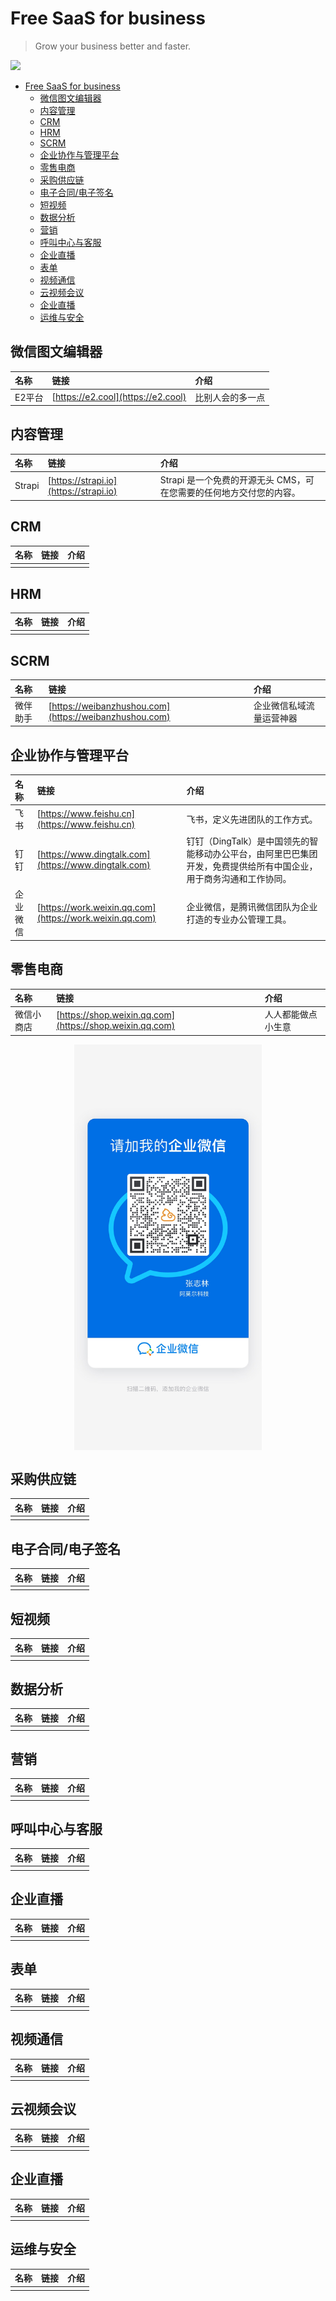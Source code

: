 # Free SaaS for business

> Grow your business better and faster.

![](https://changkun.de/urlstat?mode=github&repo=amorist/free-saas-for-business)


<!-- START doctoc generated TOC please keep comment here to allow auto update -->
<!-- DON'T EDIT THIS SECTION, INSTEAD RE-RUN doctoc TO UPDATE -->

- [Free SaaS for business](#free-saas-for-business)
  - [微信图文编辑器](#%E5%BE%AE%E4%BF%A1%E5%9B%BE%E6%96%87%E7%BC%96%E8%BE%91%E5%99%A8)
  - [内容管理](#%E5%86%85%E5%AE%B9%E7%AE%A1%E7%90%86)
  - [CRM](#crm)
  - [HRM](#hrm)
  - [SCRM](#scrm)
  - [企业协作与管理平台](#%E4%BC%81%E4%B8%9A%E5%8D%8F%E4%BD%9C%E4%B8%8E%E7%AE%A1%E7%90%86%E5%B9%B3%E5%8F%B0)
  - [零售电商](#%E9%9B%B6%E5%94%AE%E7%94%B5%E5%95%86)
  - [采购供应链](#%E9%87%87%E8%B4%AD%E4%BE%9B%E5%BA%94%E9%93%BE)
  - [电子合同/电子签名](#%E7%94%B5%E5%AD%90%E5%90%88%E5%90%8C%E7%94%B5%E5%AD%90%E7%AD%BE%E5%90%8D)
  - [短视频](#%E7%9F%AD%E8%A7%86%E9%A2%91)
  - [数据分析](#%E6%95%B0%E6%8D%AE%E5%88%86%E6%9E%90)
  - [营销](#%E8%90%A5%E9%94%80)
  - [呼叫中心与客服](#%E5%91%BC%E5%8F%AB%E4%B8%AD%E5%BF%83%E4%B8%8E%E5%AE%A2%E6%9C%8D)
  - [企业直播](#%E4%BC%81%E4%B8%9A%E7%9B%B4%E6%92%AD)
  - [表单](#%E8%A1%A8%E5%8D%95)
  - [视频通信](#%E8%A7%86%E9%A2%91%E9%80%9A%E4%BF%A1)
  - [云视频会议](#%E4%BA%91%E8%A7%86%E9%A2%91%E4%BC%9A%E8%AE%AE)
  - [企业直播](#%E4%BC%81%E4%B8%9A%E7%9B%B4%E6%92%AD-1)
  - [运维与安全](#%E8%BF%90%E7%BB%B4%E4%B8%8E%E5%AE%89%E5%85%A8)

<!-- END doctoc generated TOC please keep comment here to allow auto update -->

## 微信图文编辑器
| 名称        | 链接       | 介绍       |
| :---- | :---- | :---- |
| E2平台       | [https://e2.cool](https://e2.cool)      | 比别人会的多一点      |

## 内容管理
| 名称        | 链接       | 介绍       |
| :---- | :---- | :---- |
| Strapi| [https://strapi.io](https://strapi.io) | Strapi 是一个免费的开源无头 CMS，可在您需要的任何地方交付您的内容。|  

## CRM
| 名称        | 链接       | 介绍       |
| :---- | :---- | :---- |
|        | |       |

## HRM
| 名称        | 链接       | 介绍       |
| :---- | :---- | :---- |
|        | |       |

## SCRM
| 名称        | 链接       | 介绍       |
| :---- | :---- | :---- |
| 微伴助手       | [https://weibanzhushou.com](https://weibanzhushou.com)| 企业微信私域流量运营神器      |

## 企业协作与管理平台
| 名称        | 链接       | 介绍       |
| :---- | :---- | :---- |
| 飞书       | [https://www.feishu.cn](https://www.feishu.cn)| 飞书，定义先进团队的工作方式。      |
| 钉钉       | [https://www.dingtalk.com](https://www.dingtalk.com)| 钉钉（DingTalk）是中国领先的智能移动办公平台，由阿里巴巴集团开发，免费提供给所有中国企业，用于商务沟通和工作协同。      |
| 企业微信    | [https://work.weixin.qq.com](https://work.weixin.qq.com)| 企业微信，是腾讯微信团队为企业打造的专业办公管理工具。      |

## 零售电商
| 名称        | 链接       | 介绍       |
| :---- | :---- | :---- |
| 微信小商店 |[https://shop.weixin.qq.com](https://shop.weixin.qq.com) |  人人都能做点小生意     |

<div align="center">
    <img src="./file/image/amor.jpg" width = "300" alt="amor" align=center />
</div>

## 采购供应链
| 名称        | 链接       | 介绍       |
| :---- | :---- | :---- |
|        | |       |

## 电子合同/电子签名
| 名称        | 链接       | 介绍       |
| :---- | :---- | :---- |
|        | |       |

## 短视频
| 名称        | 链接       | 介绍       |
| :---- | :---- | :---- |
|        | |       |

## 数据分析
| 名称        | 链接       | 介绍       |
| :---- | :---- | :---- |
|        | |       |

## 营销
| 名称        | 链接       | 介绍       |
| :---- | :---- | :---- |
|        | |       |

## 呼叫中心与客服
| 名称        | 链接       | 介绍       |
| :---- | :---- | :---- |
|        | |       |

## 企业直播
| 名称        | 链接       | 介绍       |
| :---- | :---- | :---- |
|        | |       |

## 表单
| 名称        | 链接       | 介绍       |
| :---- | :---- | :---- |
|        | |       |

## 视频通信
| 名称        | 链接       | 介绍       |
| :---- | :---- | :---- |
|        | |       |

## 云视频会议
| 名称        | 链接       | 介绍       |
| :---- | :---- | :---- |
|        | |       |

## 企业直播
| 名称        | 链接       | 介绍       |
| :---- | :---- | :---- |
|        | |       |

## 运维与安全
| 名称        | 链接       | 介绍       |
| :---- | :---- | :---- |
|        | |       |